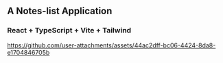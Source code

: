 ## A Notes-list Application
### React + TypeScript + Vite + Tailwind


https://github.com/user-attachments/assets/44ac2dff-bc06-4424-8da8-e1704846705b

